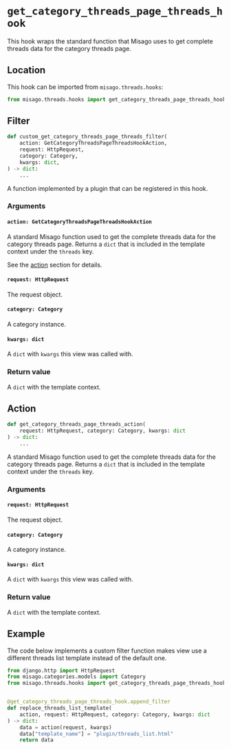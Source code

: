 # `get_category_threads_page_threads_hook`

This hook wraps the standard function that Misago uses to get complete threads data for the category threads page.


## Location

This hook can be imported from `misago.threads.hooks`:

```python
from misago.threads.hooks import get_category_threads_page_threads_hook
```


## Filter

```python
def custom_get_category_threads_page_threads_filter(
    action: GetCategoryThreadsPageThreadsHookAction,
    request: HttpRequest,
    category: Category,
    kwargs: dict,
) -> dict:
    ...
```

A function implemented by a plugin that can be registered in this hook.


### Arguments

#### `action: GetCategoryThreadsPageThreadsHookAction`

A standard Misago function used to get the complete threads data for the category threads page. Returns a `dict` that is included in the template context under the `threads` key.

See the [action](#action) section for details.


#### `request: HttpRequest`

The request object.


#### `category: Category`

A category instance.


#### `kwargs: dict`

A `dict` with `kwargs` this view was called with.


### Return value

A `dict` with the template context.


## Action

```python
def get_category_threads_page_threads_action(
    request: HttpRequest, category: Category, kwargs: dict
) -> dict:
    ...
```

A standard Misago function used to get the complete threads data for the category threads page. Returns a `dict` that is included in the template context under the `threads` key.


### Arguments

#### `request: HttpRequest`

The request object.


#### `category: Category`

A category instance.


#### `kwargs: dict`

A `dict` with `kwargs` this view was called with.


### Return value

A `dict` with the template context.


## Example

The code below implements a custom filter function makes view use a different threads list template instead of the default one.

```python
from django.http import HttpRequest
from misago.categories.models import Category
from misago.threads.hooks import get_category_threads_page_threads_hook


@get_category_threads_page_threads_hook.append_filter
def replace_threads_list_template(
    action, request: HttpRequest, category: Category, kwargs: dict
) -> dict:
    data = action(request, kwargs)
    data["template_name"] = "plugin/threads_list.html"
    return data
```